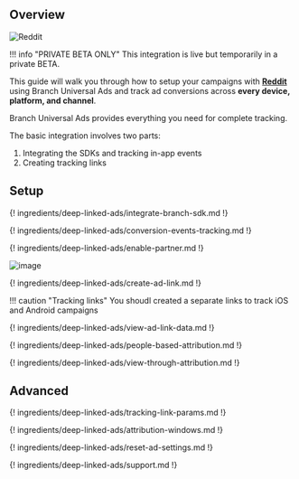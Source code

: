 ## Overview

![Reddit](https://cdn.branch.io/branch-assets/ad-partner-manager/388787843096400122/reddit-1-logo-png-transparent-1535415950775.png)

!!! info "PRIVATE BETA ONLY"
    This integration is live but temporarily in a private BETA.

This guide will walk you through how to setup your campaigns with **[Reddit](http://www.reddit.com)** using Branch Universal Ads and track ad conversions across **every device, platform, and channel**.

Branch Universal Ads provides everything you need for complete tracking.

The basic integration involves two parts:

1. Integrating the SDKs and tracking in-app events
1. Creating tracking links

## Setup

{! ingredients/deep-linked-ads/integrate-branch-sdk.md !}

{! ingredients/deep-linked-ads/conversion-events-tracking.md !}

{! ingredients/deep-linked-ads/enable-partner.md !}

![image](/img/pages/deep-linked-ads/reddit/reddit-enable.png)

{! ingredients/deep-linked-ads/create-ad-link.md !}

!!! caution "Tracking links"
    You shoudl created a separate links to track iOS and Android campaigns

{! ingredients/deep-linked-ads/view-ad-link-data.md !}

{! ingredients/deep-linked-ads/people-based-attribution.md !}

{! ingredients/deep-linked-ads/view-through-attribution.md !}

## Advanced

{! ingredients/deep-linked-ads/tracking-link-params.md !}

{! ingredients/deep-linked-ads/attribution-windows.md !}

{! ingredients/deep-linked-ads/reset-ad-settings.md !}

{! ingredients/deep-linked-ads/support.md !}
